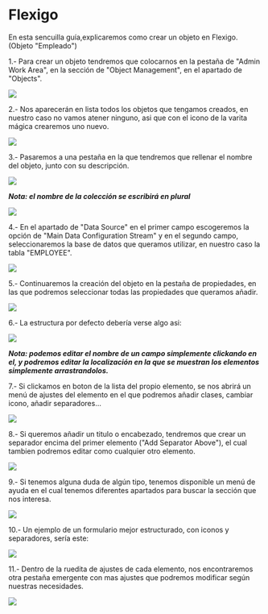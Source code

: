 # Flexigo  

En esta sencuilla guía,explicaremos como crear un objeto en Flexigo. (Objeto "Empleado")

1.- Para crear un objeto tendremos que colocarnos en la pestaña de "Admin Work Area", en la sección de "Object Management", en el apartado de "Objects".  

![](https://raw.githubusercontent.com/ikerguerre99/PracticasSerinfor/main/Documentaciones/img/1.png)

2.- Nos aparecerán en lista todos los objetos que tengamos creados, en nuestro caso no vamos atener ninguno, asi que con el icono de la varita mágica crearemos uno nuevo.  

![](https://raw.githubusercontent.com/ikerguerre99/PracticasSerinfor/main/Documentaciones/img/2.png)

3.- Pasaremos a una pestaña en la que tendremos que rellenar el nombre del objeto, junto con su descripción.

![](https://raw.githubusercontent.com/ikerguerre99/PracticasSerinfor/main/Documentaciones/img/3.png)

***Nota: el nombre de la colección se escribirá en plural***

![](https://raw.githubusercontent.com/ikerguerre99/PracticasSerinfor/main/Documentaciones/img/4.png)

4.- En el apartado de "Data Source" en el primer campo escogeremos la opción de "Main Data Configuration Stream" y en el segundo campo, seleccionaremos la base de datos que queramos utilizar, en nuestro caso la tabla "EMPLOYEE". 

![](https://raw.githubusercontent.com/ikerguerre99/PracticasSerinfor/main/Documentaciones/img/5.png)

5.- Continuaremos la creación del objeto en la pestaña de propiedades, en las que podremos seleccionar todas las propiedades que queramos añadir.

![](https://raw.githubusercontent.com/ikerguerre99/PracticasSerinfor/main/Documentaciones/img/6.png)

6.- La estructura por defecto debería verse algo asi: 

![](https://raw.githubusercontent.com/ikerguerre99/PracticasSerinfor/main/Documentaciones/img/7.png)

***Nota: podemos editar el nombre de un campo simplemente clickando en el, y podremos editar la localización en la que se muestran los elementos simplemente arrastrandolos.***

7.- Si clickamos en boton de la lista del propio elemento, se nos abrirá un menú de ajustes del elemento en el que podremos añadir clases, cambiar icono, añadir separadores...  

![](https://raw.githubusercontent.com/ikerguerre99/PracticasSerinfor/main/Documentaciones/img/8.png)

8.- Si queremos añadir un titulo o encabezado, tendremos que crear un separador encima del primer elemento ("Add Separator Above"), el cual tambien podremos editar como cualquier otro elemento.

![](https://raw.githubusercontent.com/ikerguerre99/PracticasSerinfor/main/Documentaciones/img/9.png)

9.- Si tenemos alguna duda de algún tipo, tenemos disponible un menú de ayuda en el cual tenemos diferentes apartados para buscar la sección que nos interesa.

![](https://raw.githubusercontent.com/ikerguerre99/PracticasSerinfor/main/Documentaciones/img/10.png)

10.- Un ejemplo de un formulario mejor estructurado, con iconos y separadores, sería este: 

![](https://raw.githubusercontent.com/ikerguerre99/PracticasSerinfor/main/Documentaciones/img/11.png)

11.- Dentro de la ruedita de ajustes de cada elemento, nos encontraremos otra pestaña emergente con mas ajustes que podremos modificar según nuestras necesidades.  

![](https://raw.githubusercontent.com/ikerguerre99/PracticasSerinfor/main/Documentaciones/img/12.png)
